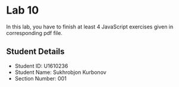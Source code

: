 # Lab 10

In this lab, you have to finish at least 4 JavaScript exercises given in corresponding pdf file. 


## Student Details

- Student ID: U1610236
- Student Name: Sukhrobjon Kurbonov
- Section Number: 001
